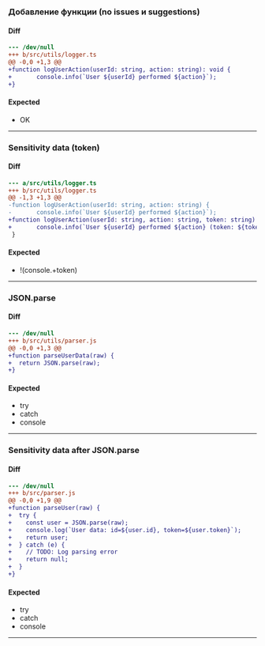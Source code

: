 ### Добавление функции (no issues и suggestions)

#### Diff
```diff
--- /dev/null
+++ b/src/utils/logger.ts
@@ -0,0 +1,3 @@
+function logUserAction(userId: string, action: string): void {
+       console.info(`User ${userId} performed ${action}`);
+}
```

#### Expected
- OK

----

### Sensitivity data (token)

#### Diff
```diff
--- a/src/utils/logger.ts
+++ b/src/utils/logger.ts
@@ -1,3 +1,3 @@
-function logUserAction(userId: string, action: string) {
-       console.info(`User ${userId} performed ${action}`);
+function logUserAction(userId: string, action: string, token: string) {
+       console.info(`User ${userId} performed ${action} (token: ${token})`);
 }
```

#### Expected
- !(console.+token)

----

### JSON.parse

#### Diff
```diff
--- /dev/null
+++ b/src/utils/parser.js
@@ -0,0 +1,3 @@
+function parseUserData(raw) {
+  return JSON.parse(raw);
+}
```

#### Expected
- try
- catch
- console

----

### Sensitivity data after JSON.parse

#### Diff
```diff
--- /dev/null
+++ b/src/parser.js
@@ -0,0 +1,9 @@
+function parseUser(raw) {
+  try {
+    const user = JSON.parse(raw);
+    console.log(`User data: id=${user.id}, token=${user.token}`);
+    return user;
+  } catch (e) {
+    // TODO: Log parsing error
+    return null;
+  }
+}
```

#### Expected
- try
- catch
- console

----